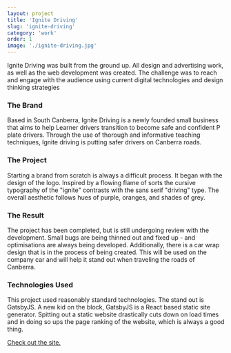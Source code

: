 ```yaml
---
layout: project
title: 'Ignite Driving'
slug: 'ignite-driving'
category: 'work'
order: 1
image: './ignite-driving.jpg'
---
```


Ignite Driving was built from the ground up. All design and advertising work, as well as the web development was created. The challenge was to reach and engage with the audience using current digital technologies and design thinking strategies

### The Brand

Based in South Canberra, Ignite Driving is a newly founded small business that aims to help Learner drivers transition to become safe and confident P plate drivers. Through the use of thorough and informative teaching techniques, Ignite driving is putting safer drivers on Canberra roads.

### The Project

Starting a brand from scratch is always a difficult process. It began with the design of the logo. Inspired by a flowing flame of sorts the cursive typography of the "ignite" contrasts with the sans serif "driving" type. The overall aesthetic follows hues of purple, oranges, and shades of grey.

### The Result

The project has been completed, but is still undergoing review with the development. Small bugs are being thinned out and fixed up - and optimisations are always being developed. Additionally, there is a car wrap design that is in the process of being created. This will be used on the company car and will help it stand out when traveling the roads of Canberra.

### Technologies Used

This project used reasonably standard technologies. The stand out is GatsbyJS. A new kid on the block, GatsbyJS is a React based static site generator. Spitting out a static website drastically cuts down on load times and in doing so ups the page ranking of the website, which is always a good thing.

[Check out the site.](https://ignitedriving.com.au)
